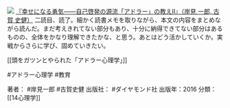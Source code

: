 [![](https://images-fe.ssl-images-amazon.com/images/I/519tuiAlyOL._SL160_.jpg)](http://www.amazon.co.jp/exec/obidos/ASIN/4478066116/choiyaki81-22/ref=nosim)
[『幸せになる勇気――自己啓発の源流「アドラー」の教えII』（岸見 一郎, 古賀 史健）](http://www.amazon.co.jp/exec/obidos/ASIN/4478066116/choiyaki81-22/ref=nosim)
二読目、読了。細かく読書メモを取りながら、本文の内容をまとめながら読んだ。まだ考えきれてない部分もあり、十分に納得できてない部分はあるものの、全体をかなり理解できたかな、と思う。あとはどう活かしていくか。実戦からさらに学び、固めていきたい。

[[頭をガツンとやられた「アドラー心理学」]]

#アドラー心理学 #教育 

著者： #岸見一郎 #古賀史健
出版社： #ダイヤモンド社
出版年：2016
分類：[[14心理学]]